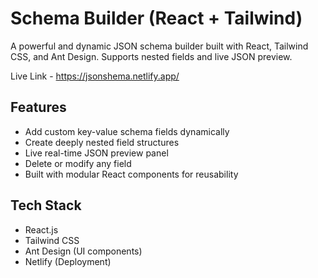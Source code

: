 # Schema Builder (React + Tailwind)

A powerful and dynamic JSON schema builder built with React, Tailwind CSS, and Ant Design. Supports nested fields and live JSON preview.

Live Link - https://jsonshema.netlify.app/

## Features

-  Add custom key-value schema fields dynamically
-  Create deeply nested field structures 
-  Live real-time JSON preview panel
-  Delete or modify any field 
-  Built with modular React components for reusability

## Tech Stack

- React.js
- Tailwind CSS
- Ant Design (UI components)
- Netlify (Deployment)
